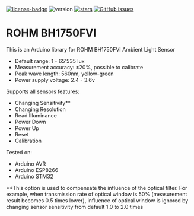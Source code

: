 [![license-badge][]][license] ![version] [![stars][]][stargazers] [![GitHub issues][]][issues]

# ROHM BH1750FVI
This is an Arduino library for ROHM BH1750FVI Ambient Light Sensor

- Default range:        1 - 65'535 lux
- Measurement accuracy: ±20%, possible to calibrate
- Peak wave length:     560nm, yellow-green
- Power supply voltage: 2.4 - 3.6v

Supports all sensors features:

- Changing Sensitivity**
- Changing Resolution
- Read Illuminance
- Power Down
- Power Up
- Reset
- Calibration

Tested on:

- Arduino AVR
- Arduino ESP8266
- Arduino STM32

**This option is used to compensate the influence of the optical filter. For example, when transmission rate of optical window is 50% (measurement result becomes 0.5 times lower), influence of optical window is ignored by changing sensor sensitivity from default 1.0 to 2.0 times

[license-badge]: https://img.shields.io/badge/License-GPLv3-blue.svg
[license]:       https://choosealicense.com/licenses/gpl-3.0/
[version]:       https://img.shields.io/badge/Version-1.2.3-green.svg
[stars]:         https://img.shields.io/github/stars/enjoyneering/BH1750FVI.svg
[stargazers]:    https://github.com/enjoyneering/BH1750FVI/stargazers
[GitHub issues]: https://img.shields.io/github/issues/enjoyneering/BH1750FVI.svg
[issues]:        https://github.com/enjoyneering/BH1750FVI/issues/
